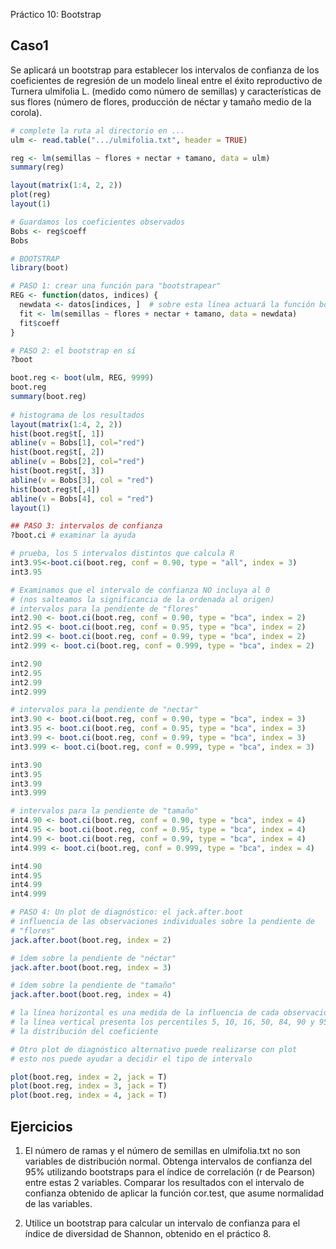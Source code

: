 Práctico 10: Bootstrap


## Caso1

Se aplicará un bootstrap para establecer los intervalos de confianza de los coeficientes de regresión de un modelo lineal entre el éxito reproductivo de Turnera ulmifolia L. (medido como número de semillas) y características de sus flores (número de flores, producción de néctar y tamaño medio de la corola). 

```R
# complete la ruta al directorio en ...
ulm <- read.table(".../ulmifolia.txt", header = TRUE)

reg <- lm(semillas ~ flores + nectar + tamano, data = ulm)
summary(reg)

layout(matrix(1:4, 2, 2))
plot(reg)
layout(1)

# Guardamos los coeficientes observados
Bobs <- reg$coeff
Bobs

# BOOTSTRAP 
library(boot)

# PASO 1: crear una función para "bootstrapear"
REG <- function(datos, indices) {
  newdata <- datos[indices, ]  # sobre esta línea actuará la función boot	
  fit <- lm(semillas ~ flores + nectar + tamano, data = newdata)
  fit$coeff
}

# PASO 2: el bootstrap en sí
?boot

boot.reg <- boot(ulm, REG, 9999)
boot.reg
summary(boot.reg)
	
# histograma de los resultados
layout(matrix(1:4, 2, 2))
hist(boot.reg$t[, 1]) 
abline(v = Bobs[1], col="red") 
hist(boot.reg$t[, 2]) 
abline(v = Bobs[2], col="red") 
hist(boot.reg$t[, 3]) 
abline(v = Bobs[3], col = "red") 
hist(boot.reg$t[,4]) 
abline(v = Bobs[4], col = "red") 
layout(1)

## PASO 3: intervalos de confianza
?boot.ci # examinar la ayuda

# prueba, los 5 intervalos distintos que calcula R
int3.95<-boot.ci(boot.reg, conf = 0.90, type = "all", index = 3)
int3.95

# Examinamos que el intervalo de confianza NO incluya al 0
# (nos salteamos la significancia de la ordenada al origen)
# intervalos para la pendiente de "flores"
int2.90 <- boot.ci(boot.reg, conf = 0.90, type = "bca", index = 2)
int2.95 <- boot.ci(boot.reg, conf = 0.95, type = "bca", index = 2)
int2.99 <- boot.ci(boot.reg, conf = 0.99, type = "bca", index = 2)
int2.999 <- boot.ci(boot.reg, conf = 0.999, type = "bca", index = 2)

int2.90
int2.95
int2.99
int2.999

# intervalos para la pendiente de "nectar"
int3.90 <- boot.ci(boot.reg, conf = 0.90, type = "bca", index = 3)
int3.95 <- boot.ci(boot.reg, conf = 0.95, type = "bca", index = 3)
int3.99 <- boot.ci(boot.reg, conf = 0.99, type = "bca", index = 3)
int3.999 <- boot.ci(boot.reg, conf = 0.999, type = "bca", index = 3)

int3.90
int3.95
int3.99
int3.999

# intervalos para la pendiente de "tamaño"
int4.90 <- boot.ci(boot.reg, conf = 0.90, type = "bca", index = 4)
int4.95 <- boot.ci(boot.reg, conf = 0.95, type = "bca", index = 4)
int4.99 <- boot.ci(boot.reg, conf = 0.99, type = "bca", index = 4)
int4.999 <- boot.ci(boot.reg, conf = 0.999, type = "bca", index = 4)

int4.90
int4.95
int4.99
int4.999

# PASO 4: Un plot de diagnóstico: el jack.after.boot
# influencia de las observaciones individuales sobre la pendiente de 
# "flores"
jack.after.boot(boot.reg, index = 2) 

# ídem sobre la pendiente de "néctar"
jack.after.boot(boot.reg, index = 3) 

# ídem sobre la pendiente de "tamaño"
jack.after.boot(boot.reg, index = 4) 

# la línea horizontal es una medida de la influencia de cada observación
# la línea vertical presenta los percentiles 5, 10, 16, 50, 84, 90 y 95 de 
# la distribución del coeficiente

# Otro plot de diagnóstico alternativo puede realizarse con plot
# esto nos puede ayudar a decidir el tipo de intervalo

plot(boot.reg, index = 2, jack = T)
plot(boot.reg, index = 3, jack = T)
plot(boot.reg, index = 4, jack = T)
```

## Ejercicios

1. El número de ramas y el número de semillas en ulmifolia.txt no son variables de distribución normal. Obtenga intervalos de confianza del 95% utilizando bootstraps para el índice de correlación (r de Pearson) entre estas 2 variables. Comparar los resultados con el intervalo de confianza obtenido de aplicar la función cor.test, que asume normalidad de las variables.

2. Utilice un bootstrap para calcular un intervalo de confianza para el índice de diversidad de Shannon, obtenido en el práctico 8.